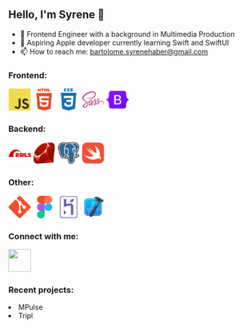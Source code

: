 ### <h2>Hello, I'm Syrene 👋</h2>

- 🎨 Frontend Engineer with a background in Multimedia Production
- 🌱 Aspiring Apple developer currently learning Swift and SwiftUI
- 📫 How to reach me: bartolome.syrenehaber@gmail.com

<h3>Frontend:</h3>
<div class="inline">
<img src = "https://raw.githubusercontent.com/devicons/devicon/master/icons/javascript/javascript-original.svg" width="45" height="45" /> 
<img src = "https://raw.githubusercontent.com/devicons/devicon/master/icons/html5/html5-plain-wordmark.svg" width="45" height="45" />
<img src = "https://raw.githubusercontent.com/devicons/devicon/master/icons/css3/css3-plain-wordmark.svg" width="45" height="45" />
<img src = "https://raw.githubusercontent.com/devicons/devicon/master/icons/sass/sass-original.svg" width="45" height="45" />
<img src = "https://raw.githubusercontent.com/devicons/devicon/master/icons/bootstrap/bootstrap-original.svg" width="45" height="45" />

<h3>Backend:</h3>
<img src = "https://raw.githubusercontent.com/devicons/devicon/master/icons/rails/rails-plain-wordmark.svg" width="45" height="45" />
<img src = "https://raw.githubusercontent.com/devicons/devicon/master/icons/ruby/ruby-original.svg" width="45" height="45" />
<img src = "https://raw.githubusercontent.com/devicons/devicon/master/icons/postgresql/postgresql-original.svg" width="45" height="45" />
<img src = "https://raw.githubusercontent.com/devicons/devicon/6910f0503efdd315c8f9b858234310c06e04d9c0/icons/swift/swift-original.svg" width="45" height="45" />

<h3>Other:</h3>
<img src = "https://raw.githubusercontent.com/devicons/devicon/6910f0503efdd315c8f9b858234310c06e04d9c0/icons/git/git-original.svg" width="45" height="45" />
<img src = "https://raw.githubusercontent.com/devicons/devicon/6910f0503efdd315c8f9b858234310c06e04d9c0/icons/figma/figma-original.svg" width="45" height="45" />
<img src = "https://raw.githubusercontent.com/devicons/devicon/6910f0503efdd315c8f9b858234310c06e04d9c0/icons/heroku/heroku-original.svg" width="45" height="45" />
<img src = "https://raw.githubusercontent.com/devicons/devicon/6910f0503efdd315c8f9b858234310c06e04d9c0/icons/xcode/xcode-original.svg" width="45" height="45" />
</div>

<h3>Connect with me:</h3>
<a href = "https://www.linkedin.com/in/syrene-h-bartolome/"><img src = "https://raw.githubusercontent.com/rahuldkjain/github-profile-readme-generator/master/src/images/icons/Social/linked-in-alt.svg" width="45" height="45" /></a>
</div>

<h3>Recent projects:</h3>
<li><a href = "https://www.m-pulse.live/" style = "text-decoration:none" >MPulse</a></li>
<li><a href = "https://tripl-komegi1215-c3f7a7733216.herokuapp.com/" style = "text-decoration:none" >Tripl</a></li>
<!--
**shb1383/shb1383** is a ✨ _special_ ✨ repository because its `README.md` (this file) appears on your GitHub profile.

Here are some ideas to get you started:

- 🔭 I’m currently working on ...
- 🌱 I’m currently learning ...
- 👯 I’m looking to collaborate on ...
- 🤔 I’m looking for help with ...
- 💬 Ask me about ...
- 📫 How to reach me: ...
- 😄 Pronouns: ...
- ⚡ Fun fact: ...
-->
